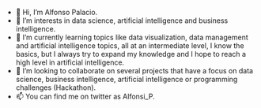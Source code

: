 - 👋 Hi, I’m Alfonso Palacio.
- 👀 I’m interests in data science, artificial intelligence and business intelligence.
- 🌱 I’m currently learning topics like data visualization, data management and artificial intelligence topics, all at an intermediate level, I know the basics, but I always try to expand my knowledge and I hope to reach a high level in artificial intelligence.
- 💞️ I’m looking to collaborate on several projects that have a focus on data science, business intelligence, artificial intelligence or programming challenges (Hackathon).
- 📫 You can find me on twitter as Alfonsi_P.
